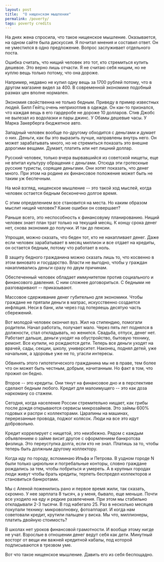 ```yaml
---
layout: post
title:  "О нищенском мышлении"
permalink: /poverty/
tags: poverty credits
---
```


На днях жена спросила, что такое нищенское мышление. Оказывается, на
одном сайте была дискуссия. Я почитал мнения и составил ответ. Он не
уместился в одно предложение. Вопрос заслуживает отдельного поста.

Ошибка считать, что нищий человек это тот, кто стремиться купить
дешевое. Это верно лишь отчасти. Я не считаю себя нищим, но не куплю
вещь только потому, что она дороже.

Например, недавно не купил одну вещь за 1700 рублей потому, что в
другом магазине видел за 400. В современной экономике подобный размах
цен вполне нормален.

Экономия свойственна не только бедным. Приведу в пример известных
людей. Билл Гейтц очень неприхотлив в одежде. Он как-то признался, что
каждая вещь в его гардеробе не дороже 10 долларов. Стив Джобс не
вылезал из водолазки и пары джинс. У Обамы дешевые часы. У Марка
Закерберга бюджетное авто.

Западный человек вообще по-другому обходится с деньгами и думает о
них. Деньги, как бы это выразить лучше, направлены внутрь него. Он
может зарабатывать много, но не стремиться показать это внешне
дорогими вещами. Думает, платить или нет лишний доллар.

Русский человек, только вчера вырвавшийся из советской нищеты, еще не
впитал культуру обращения с деньгами. Отсюда эти гротескные русские
туристы, сорящие деньгами. Они хотят показать, что денег много. При
этом на родине их финансовое положение может быть не таким уж
беспечным.

На мой взгляд, нищенское мышление -- это такой ход мыслей, когда
человек остается бедным бесконечно долгое время.

С этим определением все становится на места. Но каким образом мыслит
нищий человек? Какие ошибки он совершает?

Раньше всего, это неспособность к финансовуму планированию. Нищий
человек знает план трат только на текущий месяц. К концу срока денег
нет, снова экономия до получки. И так до пенсии.

Упрощая, можно сказать, что беден тот, кто не накапливает денег. Даже
если человек зарабатывает в месяц миллион и все отдает на кредиты, он
остается бедным, потому что работает в ноль.

В защиту бедного гражданина можно сказать лишь то, что косвенно в этом
виновато и государство. Власти не выгодно, чтобы у граждан
накапливались деньги сразу по двум причинам.

Обеспеченный человек обладает иммунитетом против социального и
финансового давления. С ним сложнее договориться. С бедными не
разговаривают -- приказывают.

Массовое сдерживание денег губительно для экономики. Чтобы граждане не
прятали деньги в матрас, искусственно создается инфляция. Неси в банк,
или через год потеряешь десятую часть сбережений.

Вот молодой человек окончил вуз. Жил на стипендию, помогали
родители. Начал работать, получает мало.  Через пять лет поднялся в
должности, стал откладывать, но женился. Свадьба, отпуск, денег
нет. Работает дальше, деньги уходят на обустройство, бытовую технику,
ремонт. Все купили, но рождаются дети. Теперь все деньги уходят на
врачей, сады, секции, школу, университет. Наконец, поднял детей, уже
начальник, а здоровье уже не то, угасли интересы.

Обвинять этого гипотетического гражданина мы не в праве, тем более что
он может быть честным, добрым, начитанным. Но факт в том, что прожил
он бедно.

Второе -- это кредиты. Они тянут на финансовое дно и в перспективе
сделают бедным любого. Кредит для малоимущего -- это как доза
наркоману со стажем.

Сегодня, когда население России стремительно нищает, как грибы после
дождя открываются сервисы микрозаймов. Это займы 600% годовых и распри
с коллекторами. Царапины на машинах, перерезанные провода, поджог
колясок. Люди на все это идут добровольно.

Кредит коррелирует с нищетой, это неизбежно. Рядом с каждым
объявлением о займе висит другое с оформлением банкротсва физлица. Это
переуступка долга, если кто не знал. Платишь за то, чтобы теперь быть
должным другому коллектору.

Когда иду по городу, вспоминаю Ильфа и Петрова. В уздном городе N были
только цирюльни и погребальные конторы, словно граждане рождались за
тем, чтобы побриться и умереть. А в крупных городах люди живут чтобы
брать кредиты, терпеть беспредел коллекторов и становиться банкротами.

Мы с Аленой поженились рано и первое время жили, так сказать,
скромно. У нее зарплата 8 тысяч, а у меня, бывало, еще меньше. Почти
все уходило на еду и редкие развлечения. При этом мы стабильно
откладывали 2-3 тысячи. В год набегало 25. Раз в несколько месяцев
покупали технику: микроволновку, фотоаппарат. И когда нам советовали
кредит, крутили пальцем у виска. Мы что, миллионеры, платить двойную
стоимость?

В школах нет уроков финансовой грамотности. И вообще этому нигде не
учат. Взрослые в отношении денег ведут себя как дети. Минутный восторг
от вещи им важней кредитной кабалы, под которой подписываются в
трезвом уме.

Вот что такое нищенское мышление. Давить его из себя беспощадно.
